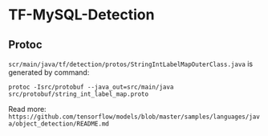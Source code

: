 # TF-MySQL-Detection

## Protoc
`scr/main/java/tf/detection/protos/StringIntLabelMapOuterClass.java` is generated by command:
```
protoc -Isrc/protobuf --java_out=src/main/java src/protobuf/string_int_label_map.proto
```
Read more: `https://github.com/tensorflow/models/blob/master/samples/languages/java/object_detection/README.md`